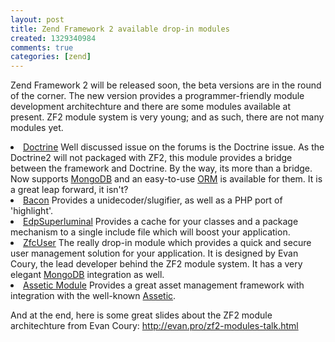 ```yaml
---
layout: post
title: Zend Framework 2 available drop-in modules
created: 1329340984
comments: true
categories: [zend]
---
```

Zend Framework 2 will be released soon, the beta versions are in the round of the corner. The new version provides a programmer-friendly module development architechture and there are some modules available at present. ZF2 module system is very young; and as such, there are not many modules yet.

<li>
<span><a href="https://github.com/doctrine/DoctrineModule">Doctrine</a></span>
Well discussed issue on the forums is the Doctrine issue. As the Doctrine2 will not packaged with ZF2, this module provides a bridge between the framework and Doctrine. By the way, its more than a bridge. Now supports <a href="https://github.com/doctrine/DoctrineMongoODMModule">MongoDB</a> and an easy-to-use <a href="https://github.com/doctrine/DoctrineORMModule">ORM</a> is available for them. It is a great leap forward, it isn't?
</li>
<li>
<span><a href="https://github.com/DASPRiD/Bacon">Bacon</a></span>
Provides a unidecoder/slugifier, as well as a PHP port of 'highlight'.
</li>
<li>
<span><a href="https://github.com/EvanDotPro/EdpSuperluminal">EdpSuperluminal</a></span> Provides a cache for your classes and a package mechanism to a single include file which will boost your application.
</li>
<li>
<span><a href="https://github.com/ZF-Commons/ZfcUser">ZfcUser</a></span>
The really drop-in module which provides a quick and secure user management solution for your application. It is designed by Evan Coury, the lead developer behind the ZF2 module system. It has a very elegant <a href="https://github.com/ZF-Commons/ZfcUserDoctrineORM">MongoDB</a> integration as well.
</li>
<li>
<span><a href="https://github.com/widmogrod/zf2-assetic-module">Assetic Module</a></span>
Provides a great asset management framework with integration with the well-known <a href="https://github.com/kriswallsmith/assetic">Assetic</a>.
</li>

And at the end, here is some great slides about the ZF2 module architechture from Evan Coury: http://evan.pro/zf2-modules-talk.html
